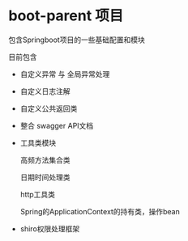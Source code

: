 # boot-parent 项目

包含Springboot项目的一些基础配置和模块

目前包含
- 自定义异常 与 全局异常处理
- 自定义日志注解
- 自定义公共返回类
- 整合 swagger API文档
- 工具类模块
   
   高频方法集合类
   
   日期时间处理类
   
   http工具类
   
   Spring的ApplicationContext的持有类，操作bean
   
- shiro权限处理框架
   
   
   
   
   
   

